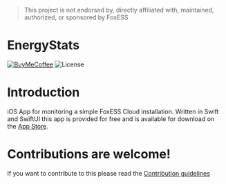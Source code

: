 > This project is not endorsed by, directly affiliated with, maintained, authorized, or sponsored by FoxESS

# EnergyStats
[![BuyMeCoffee][buymecoffeebadge]][buymecoffee]
![License]

# Introduction
iOS App for monitoring a simple FoxESS Cloud installation. Written in Swift and SwiftUI this app is provided for free and is available for download on the [App Store](https://apps.apple.com/gb/app/energy-stats/id1644492526).


# Contributions are welcome!
If you want to contribute to this please read the [Contribution guidelines](CONTRIBUTING.md)



[buymecoffee]: https://www.buymeacoffee.com/alpriest
[buymecoffeebadge]: https://img.shields.io/badge/buy%20me%20a%20coffee-donate-yellow.svg?style=for-the-badge
[license]: https://img.shields.io/github/license/alpriest/energystats.svg?style=for-the-badge
